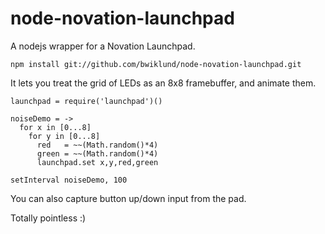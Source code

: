node-novation-launchpad
===

A nodejs wrapper for a Novation Launchpad.

```npm install git://github.com/bwiklund/node-novation-launchpad.git```

It lets you treat the grid of LEDs as an 8x8 framebuffer, and animate them.

```
launchpad = require('launchpad')()

noiseDemo = ->
  for x in [0...8]
    for y in [0...8]
      red   = ~~(Math.random()*4)
      green = ~~(Math.random()*4)
      launchpad.set x,y,red,green

setInterval noiseDemo, 100
```

You can also capture button up/down input from the pad.

Totally pointless :)
